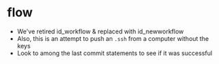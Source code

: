 # flow

- We've retired id_workflow & replaced with id_newworkflow
- Also, this is an attempt to push an `.ssh` from a computer without the keys
- Look to among the last commit statements to see if it was successful
